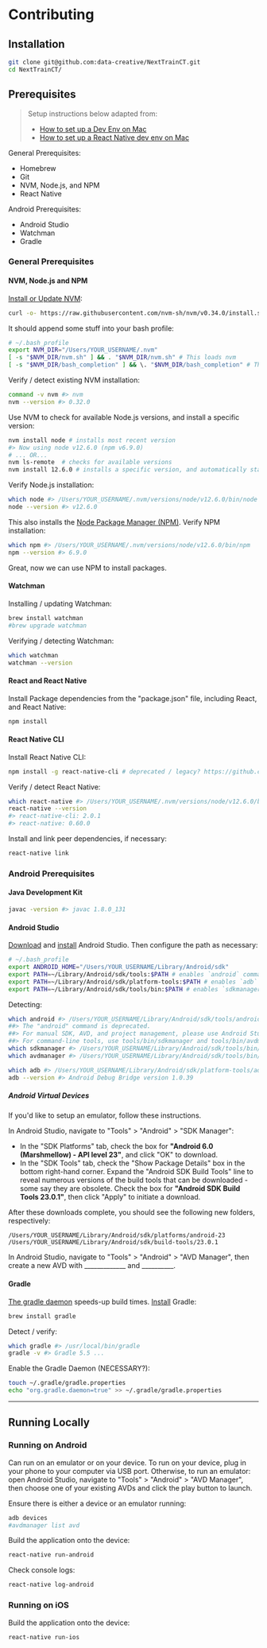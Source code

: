 # Contributing

## Installation

```sh
git clone git@github.com:data-creative/NextTrainCT.git
cd NextTrainCT/
```

## Prerequisites

> Setup instructions below adapted from:
>   + [How to set up a Dev Env on Mac](http://data-creative.info/reference-docs/2015/07/18/how-to-set-up-a-mac-development-environment/)
>   + [How to set up a React Native dev env on Mac](http://data-creative.info/reference-docs/2016/07/22/react-native-android-dev-env-setup-from-scratch/)


General Prerequisites:

  + Homebrew
  + Git
  + NVM, Node.js, and NPM
  + React Native

Android Prerequisites:

  + Android Studio
  + Watchman
  + Gradle

### General Prerequisites

#### NVM, Node.js and NPM

[Install or Update NVM](https://github.com/nvm-sh/nvm#install-script):

``` sh
curl -o- https://raw.githubusercontent.com/nvm-sh/nvm/v0.34.0/install.sh | bash
```

It should append some stuff into your bash profile:

```sh
# ~/.bash_profile
export NVM_DIR="/Users/YOUR_USERNAME/.nvm"
[ -s "$NVM_DIR/nvm.sh" ] && . "$NVM_DIR/nvm.sh" # This loads nvm
[ -s "$NVM_DIR/bash_completion" ] && \. "$NVM_DIR/bash_completion" # This loads nvm bash_completion
```

Verify / detect existing NVM installation:

```sh
command -v nvm #> nvm
nvm --version #> 0.32.0
```

Use NVM to check for available Node.js versions, and install a specific version:

```sh
nvm install node # installs most recent version
#> Now using node v12.6.0 (npm v6.9.0)
# ... OR...
nvm ls-remote  # checks for available versions
nvm install 12.6.0 # installs a specific version, and automatically starts using it
```

Verify Node.js installation:

```sh
which node #> /Users/YOUR_USERNAME/.nvm/versions/node/v12.6.0/bin/node
node --version #> v12.6.0
```

This also installs the [Node Package Manager (NPM)](https://www.npmjs.com/). Verify NPM installation:

```sh
which npm #> /Users/YOUR_USERNAME/.nvm/versions/node/v12.6.0/bin/npm
npm --version #> 6.9.0
```

Great, now we can use NPM to install packages.

#### Watchman

Installing / updating Watchman:

```sh
brew install watchman
#brew upgrade watchman
```

Verifying / detecting Watchman:

```sh
which watchman
watchman --version
```

#### React and React Native

Install Package dependencies from the "package.json" file, including React, and React Native:

```sh
npm install
```

#### React Native CLI

Install React Native CLI:

```sh
npm install -g react-native-cli # deprecated / legacy? https://github.com/react-native-community/cli#about
```

Verify / detect React Native:

```sh
which react-native #> /Users/YOUR_USERNAME/.nvm/versions/node/v12.6.0/bin/react-native
react-native --version
#> react-native-cli: 2.0.1
#> react-native: 0.60.0
```

Install and link peer dependencies, if necessary:

```sh
react-native link
```

### Android Prerequisites

#### Java Development Kit

```sh
javac -version #> javac 1.8.0_131
```

#### Android Studio

[Download](https://developer.android.com/studio/index.html) and [install](https://developer.android.com/studio/install.html) Android Studio. Then configure the path as necessary:

```sh
# ~/.bash_profile
export ANDROID_HOME="/Users/YOUR_USERNAME/Library/Android/sdk"
export PATH=~/Library/Android/sdk/tools:$PATH # enables `android` commands (DEPRECATED?)
export PATH=~/Library/Android/sdk/platform-tools:$PATH # enables `adb` commands (DEPRECATED?)
export PATH=~/Library/Android/sdk/tools/bin:$PATH # enables `sdkmanager` and `avdmanager` commands
```

Detecting:

```sh
which android #> /Users/YOUR_USERNAME/Library/Android/sdk/tools/android
##> The "android" command is deprecated.
##> For manual SDK, AVD, and project management, please use Android Studio.
##> For command-line tools, use tools/bin/sdkmanager and tools/bin/avdmanager
which sdkmanager #> /Users/YOUR_USERNAME/Library/Android/sdk/tools/bin/sdkmanager
which avdmanager #> /Users/YOUR_USERNAME/Library/Android/sdk/tools/bin/avdmanager

which adb #> /Users/YOUR_USERNAME/Library/Android/sdk/platform-tools/adb
adb --version #> Android Debug Bridge version 1.0.39
```


##### Android Virtual Devices

If you'd like to setup an emulator, follow these instructions.

In Android Studio, navigate to "Tools" > "Android" > "SDK Manager":

  + In the "SDK Platforms" tab, check the box for **"Android 6.0 (Marshmellow) - API level 23"**, and click "OK" to download.
  + In the "SDK Tools" tab, check the "Show Package Details" box in the bottom right-hand corner. Expand the "Android SDK Build Tools" line to reveal numerous versions of the build tools that can be downloaded - some say they are obsolete. Check the box for **"Android SDK Build Tools 23.0.1"**, then click "Apply" to initiate a download.

After these downloads complete, you should see the following new folders, respectively:

    /Users/YOUR_USERNAME/Library/Android/sdk/platforms/android-23
    /Users/YOUR_USERNAME/Library/Android/sdk/build-tools/23.0.1

In Android Studio, navigate to "Tools" > "Android" > "AVD Manager", then create a new AVD with _____________ and __________.


#### Gradle

[The gradle daemon](https://docs.gradle.org/2.9/userguide/gradle_daemon.html) speeds-up build times. [Install](https://docs.gradle.org/current/userguide/installation.html) Gradle:

```sh
brew install gradle
```

Detect / verify:

```sh
which gradle #> /usr/local/bin/gradle
gradle -v #> Gradle 5.5 ...
```

Enable the Gradle Daemon (NECESSARY?):

```sh
touch ~/.gradle/gradle.properties
echo "org.gradle.daemon=true" >> ~/.gradle/gradle.properties
```

<hr>

## Running Locally

### Running on Android

Can run on an emulator or on your device. To run on your device, plug in your phone to your computer via USB port. Otherwise, to run an emulator: open Android Studio, navigate to "Tools" > "Android" > "AVD Manager", then choose one of your existing AVDs and click the play button to launch.

Ensure there is either a device or an emulator running:

```sh
adb devices
#avdmanager list avd
```

Build the application onto the device:

```sh
react-native run-android
```

Check console logs:

```sh
react-native log-android
```

### Running on iOS

Build the application onto the device:

```sh
react-native run-ios
```
